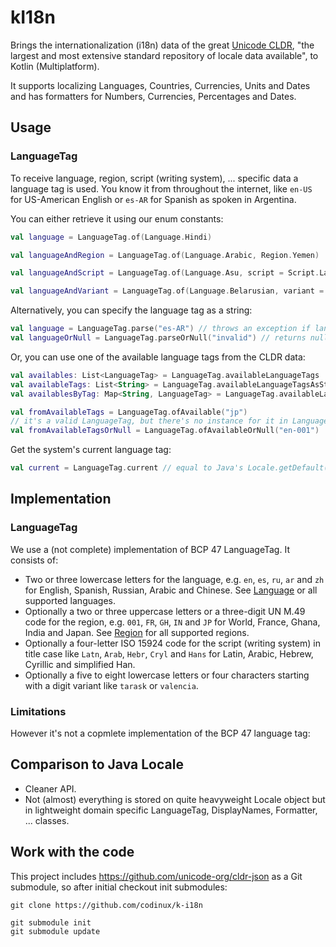 # kI18n

Brings the internationalization (i18n) data of the great [Unicode CLDR](https://github.com/unicode-org/cldr), "the largest and most extensive standard repository of locale data available", to Kotlin (Multiplatform).

It supports localizing Languages, Countries, Currencies, Units and Dates and has formatters for Numbers, Currencies, Percentages and Dates.

## Usage

### LanguageTag

To receive language, region, script (writing system), ... specific data a language tag is used. You know it from throughout the internet, like `en-US` for US-American English or `es-AR` for Spanish as spoken in Argentina.

You can either retrieve it using our enum constants:

```kotlin
val language = LanguageTag.of(Language.Hindi)

val languageAndRegion = LanguageTag.of(Language.Arabic, Region.Yemen)

val languageAndScript = LanguageTag.of(Language.Asu, script = Script.Latin)

val languageAndVariant = LanguageTag.of(Language.Belarusian, variant = Variant.Tarask)
```

Alternatively, you can specify the language tag as a string:

```kotlin
val language = LanguageTag.parse("es-AR") // throws an exception if language tag is invalid
val languageOrNull = LanguageTag.parseOrNull("invalid") // returns null if language tag is invalid
```

Or, you can use one of the available language tags from the CLDR data:

```kotlin
val availables: List<LanguageTag> = LanguageTag.availableLanguageTags
val availableTags: List<String> = LanguageTag.availableLanguageTagsAsString
val availablesByTag: Map<String, LanguageTag> = LanguageTag.availableLanguageTagsByTag

val fromAvailableTags = LanguageTag.ofAvailable("jp")
// it's a valid LanguageTag, but there's no instance for it in LanguageTag.availableLanguageTags (as CLDR as no direct data for it)
val fromAvailableTagsOrNull = LanguageTag.ofAvailableOrNull("en-001") 
```

Get the system's current language tag:

```kotlin
val current = LanguageTag.current // equal to Java's Locale.getDefault()
```

## Implementation

### LanguageTag

We use a (not complete) implementation of BCP 47 LanguageTag. It consists of:
- Two or three lowercase letters for the language, e.g. `en`, `es`, `ru`, `ar` and `zh` for English, Spanish, Russian, Arabic and Chinese. See [Language](./k-i18n-data/src/commonMain/kotlin/net/codinux/i18n/Language.kt) or all supported languages.
- Optionally a two or three uppercase letters or a three-digit UN M.49 code for the region, e.g. `001`, `FR`, `GH`, `IN` and `JP` for World, France, Ghana, India and Japan. See [Region](./k-i18n-data/src/commonMain/kotlin/net/codinux/i18n/Region.kt) for all supported regions.
- Optionally a four-letter ISO 15924 code for the script (writing system) in title case like `Latn`, `Arab`, `Hebr`, `Cryl` and `Hans` for Latin, Arabic, Hebrew, Cyrillic and simplified Han.
- Optionally a five to eight lowercase letters or four characters starting with a digit variant like `tarask` or `valencia`.

### Limitations

However it's not a copmlete implementation of the BCP 47 language tag:


## Comparison to Java Locale

- Cleaner API.
- Not (almost) everything is stored on quite heavyweight Locale object but in lightweight domain specific LanguageTag, DisplayNames, Formatter, ... classes.

## Work with the code

This project includes https://github.com/unicode-org/cldr-json as a Git submodule, so after initial checkout init submodules:

```shell
git clone https://github.com/codinux/k-i18n

git submodule init
git submodule update
```

